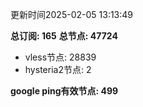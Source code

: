 更新时间2025-02-05 13:13:49

**总订阅: 165**
**总节点: 47724**
- vless节点: 28839
- hysteria2节点: 2

**google ping有效节点: 499**
